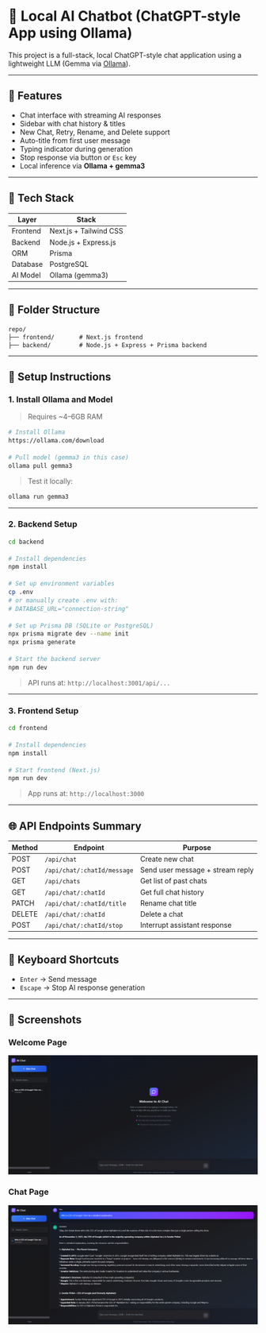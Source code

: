 
# 🧠 Local AI Chatbot (ChatGPT-style App using Ollama)

This project is a full-stack, local ChatGPT-style chat application using a lightweight LLM (Gemma via [Ollama](https://ollama.com)).

---

## 🚀 Features

- Chat interface with streaming AI responses
- Sidebar with chat history & titles
- New Chat, Retry, Rename, and Delete support
- Auto-title from first user message
- Typing indicator during generation
- Stop response via button or `Esc` key
- Local inference via **Ollama + gemma3**

---

## 🧱 Tech Stack

| Layer     | Stack                          |
|-----------|--------------------------------|
| Frontend  | Next.js + Tailwind CSS |
| Backend   | Node.js + Express.js           |
| ORM       | Prisma                         |
| Database  | PostgreSQL         |
| AI Model  | Ollama (gemma3)                |

---

## 📂 Folder Structure

```
repo/
├── frontend/       # Next.js frontend
├── backend/        # Node.js + Express + Prisma backend
```

---

## 🔧 Setup Instructions

### 1. Install Ollama and Model

> Requires ~4–6GB RAM

```bash
# Install Ollama
https://ollama.com/download

# Pull model (gemma3 in this case)
ollama pull gemma3
```

> Test it locally:
```bash
ollama run gemma3
```

---

### 2. Backend Setup

```bash
cd backend

# Install dependencies
npm install

# Set up environment variables
cp .env
# or manually create .env with:
# DATABASE_URL="connection-string"

# Set up Prisma DB (SQLite or PostgreSQL)
npx prisma migrate dev --name init
npx prisma generate

# Start the backend server
npm run dev
```

> API runs at: `http://localhost:3001/api/...`

---

### 3. Frontend Setup

```bash
cd frontend

# Install dependencies
npm install

# Start frontend (Next.js)
npm run dev
```

> App runs at: `http://localhost:3000`

---

## 🌐 API Endpoints Summary

| Method | Endpoint                         | Purpose                      |
|--------|----------------------------------|------------------------------|
| POST   | `/api/chat`                      | Create new chat              |
| POST   | `/api/chat/:chatId/message`      | Send user message + stream reply |
| GET    | `/api/chats`                     | Get list of past chats       |
| GET    | `/api/chat/:chatId`              | Get full chat history        |
| PATCH  | `/api/chat/:chatId/title`        | Rename chat title            |
| DELETE | `/api/chat/:chatId`              | Delete a chat                |
| POST   | `/api/chat/:chatId/stop`         | Interrupt assistant response |

---

## 🧪 Keyboard Shortcuts

- `Enter` → Send message  
- `Escape` → Stop AI response generation

---

## 📸 Screenshots

### Welcome Page
![Welcome Page](screenshots\Home.png?raw=true "Welcome Page")

### Chat Page
![Chat Page](screenshots\Chat.png?raw=true "Chat Page")